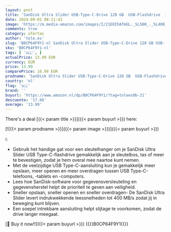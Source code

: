 ```yaml
---
layout: post
title: 'SanDisk Ultra Slider USB-Type-C-Drive 128 GB  USB-Flashdrive  Intrekbare Aansluiting  USB 3.2 Gen 1  Tot 400 MB/s  Zwart'
date: 2024-09-01 08:11:43
image: 'https://m.media-amazon.com/images/I/21E8IhAfmGL._SL500_._SL400_.jpg'
comments: true
category: ofertas
author: 'tole.es'
slug: 'B0CP64F9Y1-nl SanDisk Ultra Slider USB-Type-C-Drive 128 GB USB-...'
sku: 'B0CP64F9Y1-nl'
tags: [ '🇳🇱', ]
actualPrice: 13.99 EUR
currency: EUR
price: 13.99
comparePrice: 16.99 EUR
prodname: 'SanDisk Ultra Slider USB-Type-C-Drive 128 GB  USB-Flashdrive  Intrekbare Aansluiting  USB 3.2 Gen 1  Tot 400 MB/s  Zwart'
country: 'nl'
flag: '🇳🇱'
brand: ''
buyurl: 'https://www.amazon.nl/dp/B0CP64F9Y1/?tag=tolees0b-21'
descuento: '17.66'
average: '13.99'
---
```


There's a deal [{{< param title >}}]({{< param buyurl >}})  here:

[![{{< param prodname >}}]({{< param image >}})]({{< param buyurl >}})

ℹ️:

- Gebruik het handige gat voor een sleutelhanger om je SanDisk Ultra Slider USB Type-C-flashdrive gemakkelijk aan je sleutelbos, tas of meer te bevestigen, zodat je hem overal mee naartoe kunt nemen.
- Met de veelzijdige USB Type-C-aansluiting kun je gemakkelijk meer opslaan, meer openen en meer overdragen tussen USB Type-C-telefoons, -tablets en -computers.
- Lees hoe SanDisk-software voor gegevensversleuteling en gegevensherstel helpt de prioriteit te geven aan veiligheid.
- Sneller opslaan, sneller openen en sneller overdragen- De SanDisk Ultra Slider levert indrukwekkende leessnelheden tot 400 MB/s zodat jij in beweging kunt blijven.
- Een soepel intrekbare aansluiting helpt slijtage te voorkomen, zodat de drive langer meegaat.

[🛒 Buy it now!!]({{< param buyurl >}})
{{<world>}}B0CP64F9Y1{{</world>}}
